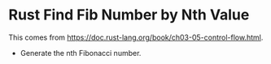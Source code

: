# Rust Find Fib Number by Nth Value

This comes from https://doc.rust-lang.org/book/ch03-05-control-flow.html.

- Generate the nth Fibonacci number.
